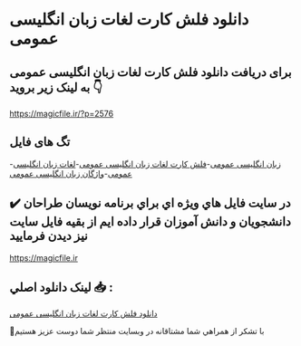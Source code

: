 # دانلود فلش کارت لغات زبان انگلیسی عمومی

## برای دریافت دانلود فلش کارت لغات زبان انگلیسی عمومی به لینک زیر بروید 👇

https://magicfile.ir/?p=2576

## تگ های فایل

-[زبان انگلیسی عمومی](https://magicfile.ir/product/%d9%81%d9%84%d8%b4-%da%a9%d8%a7%d8%b1%d8%aa-%d9%84%d8%ba%d8%a7%d8%aa-%d8%b2%d8%a8%d8%a7%d9%86-%d8%a7%d9%86%da%af%d9%84%db%8c%d8%b3%db%8c-%d8%b9%d9%85%d9%88%d9%85%db%8c/)-[فلش کارت لغات زبان انگلیسی عمومی](https://magicfile.ir/product/%d9%81%d9%84%d8%b4-%da%a9%d8%a7%d8%b1%d8%aa-%d9%84%d8%ba%d8%a7%d8%aa-%d8%b2%d8%a8%d8%a7%d9%86-%d8%a7%d9%86%da%af%d9%84%db%8c%d8%b3%db%8c-%d8%b9%d9%85%d9%88%d9%85%db%8c/)-[لغات زبان انگلیسی عمومی](https://magicfile.ir/product/%d9%81%d9%84%d8%b4-%da%a9%d8%a7%d8%b1%d8%aa-%d9%84%d8%ba%d8%a7%d8%aa-%d8%b2%d8%a8%d8%a7%d9%86-%d8%a7%d9%86%da%af%d9%84%db%8c%d8%b3%db%8c-%d8%b9%d9%85%d9%88%d9%85%db%8c/)-[واژگان زبان انگلیسی عمومی](https://magicfile.ir/product/%d9%81%d9%84%d8%b4-%da%a9%d8%a7%d8%b1%d8%aa-%d9%84%d8%ba%d8%a7%d8%aa-%d8%b2%d8%a8%d8%a7%d9%86-%d8%a7%d9%86%da%af%d9%84%db%8c%d8%b3%db%8c-%d8%b9%d9%85%d9%88%d9%85%db%8c/)

## ✔️ در سايت فايل هاي ويژه اي براي برنامه نويسان طراحان دانشجويان و دانش آموزان قرار داده ايم از بقيه فايل سايت نيز ديدن فرماييد

https://magicfile.ir


## لينک دانلود اصلي 📥 :

[دانلود فلش کارت لغات زبان انگلیسی عمومی](https://magicfile.ir/product/%d9%81%d9%84%d8%b4-%da%a9%d8%a7%d8%b1%d8%aa-%d9%84%d8%ba%d8%a7%d8%aa-%d8%b2%d8%a8%d8%a7%d9%86-%d8%a7%d9%86%da%af%d9%84%db%8c%d8%b3%db%8c-%d8%b9%d9%85%d9%88%d9%85%db%8c/) 


🙏با تشکر از همراهي شما مشتاقانه در وبسایت منتظر شما دوست عزیز هستیم

